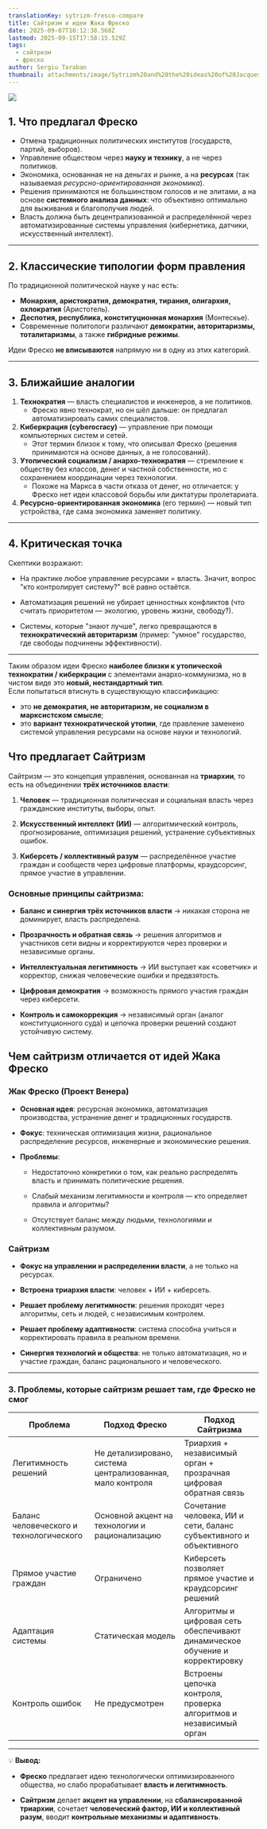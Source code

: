 ```yaml
---
translationKey: sytrizm-fresco-compare
title: Сайтризм и идеи Жака Фреско
date: 2025-09-07T10:12:38.568Z
lastmod: 2025-09-15T17:58:15.529Z
tags:
  - сайтризм
  - фреско
author: Sergiu Taraban
thumbnail: attachments/image/Sytrizm%20and%20the%20ideas%20of%20Jacques%20Fresco-1757674501100.jpeg
---
```

![](/attachments/image/Sytrizm%20and%20the%20ideas%20of%20Jacques%20Fresco-1757674501100.jpeg)

## 1. Что предлагал Фреско

* Отмена традиционных политических институтов (государств, партий, выборов).
* Управление обществом через **науку и технику**, а не через политиков.
* Экономика, основанная не на деньгах и рынке, а на **ресурсах** (так называемая *ресурсно-ориентированная экономика*).
* Решения принимаются не большинством голосов и не элитами, а на основе **системного анализа данных**: что объективно оптимально для выживания и благополучия людей.
* Власть должна быть децентрализованной и распределённой через автоматизированные системы управления (кибернетика, датчики, искусственный интеллект).

***

## 2. Классические типологии форм правления

По традиционной политической науке у нас есть:

* **Монархия, аристократия, демократия, тирания, олигархия, охлократия** (Аристотель).
* **Деспотия, республика, конституционная монархия** (Монтескье).
* Современные политологи различают **демократии, авторитаризмы, тоталитаризмы**, а также **гибридные режимы**.

Идеи Фреско **не вписываются** напрямую ни в одну из этих категорий.

***

## 3. Ближайшие аналогии

1. **Технократия** — власть специалистов и инженеров, а не политиков.
   * Фреско явно технократ, но он шёл дальше: он предлагал автоматизировать самих специалистов.
2. **Киберкрация (cyberocracy)** — управление при помощи компьютерных систем и сетей.
   * Этот термин близок к тому, что описывал Фреско (решения принимаются на основе данных, а не голосований).
3. **Утопический социализм / анархо-технократия** — стремление к обществу без классов, денег и частной собственности, но с сохранением координации через технологии.
   * Похоже на Маркса в части отказа от денег, но отличается: у Фреско нет идеи классовой борьбы или диктатуры пролетариата.
4. **Ресурсно-ориентированная экономика** (его термин) — новый тип устройства, где сама экономика заменяет политику.

***

## 4. Критическая точка

Скептики возражают:

* На практике любое управление ресурсами = власть. Значит, вопрос "кто контролирует систему?" всё равно остаётся.

* Автоматизация решений не убирает ценностных конфликтов (что считать приоритетом — экологию, уровень жизни, свободу?).

* Системы, которые "знают лучше", легко превращаются в **технократический авторитаризм** (пример: "умное" государство, где свободы подчинены эффективности).

***

Таким образом идеи Фреско **наиболее близки к утопической технократии / киберкрации** с элементами анархо-коммунизма, но в чистом виде это **новый, нестандартный тип**.\
Если попытаться втиснуть в существующую классификацию:

* это **не демократия, не авторитаризм, не социализм в марксистском смысле**;
* это **вариант технократической утопии**, где правление заменено системой управления ресурсами на основе науки и технологий.

## **Что предлагает Сайтризм**

Сайтризм — это концепция управления, основанная на **триархии**, то есть на объединении **трёх источников власти**:

1. **Человек** — традиционная политическая и социальная власть через гражданские институты, выборы, опыт.

2. **Искусственный интеллект (ИИ)** — алгоритмический контроль, прогнозирование, оптимизация решений, устранение субъективных ошибок.

3. **Киберсеть / коллективный разум** — распределённое участие граждан и сообществ через цифровые платформы, краудсорсинг, прямое участие в управлении.

### Основные принципы сайтризма:

* **Баланс и синергия трёх источников власти** → никакая сторона не доминирует, власть распределена.

* **Прозрачность и обратная связь** → решения алгоритмов и участников сети видны и корректируются через проверки и независимые органы.

* **Интеллектуальная легитимность** → ИИ выступает как «советчик» и корректор, снижая человеческие ошибки и предвзятость.

* **Цифровая демократия** → возможность прямого участия граждан через киберсети.

* **Контроль и самокоррекция** → независимый орган (аналог конституционного суда) и цепочка проверки решений создают устойчивую систему.

## **Чем сайтризм отличается от идей Жака Фреско**

### Жак Фреско (Проект Венера)

* **Основная идея**: ресурсная экономика, автоматизация производства, устранение денег и традиционных государств.

* **Фокус**: техническая оптимизация жизни, рациональное распределение ресурсов, инженерные и экономические решения.

* **Проблемы**:

  * Недостаточно конкретики о том, как реально распределять власть и принимать политические решения.

  * Слабый механизм легитимности и контроля — кто определяет правила и алгоритмы?

  * Отсутствует баланс между людьми, технологиями и коллективным разумом.

### Сайтризм

* **Фокус на управлении и распределении власти**, а не только на ресурсах.

* **Встроена триархия власти**: человек + ИИ + киберсеть.

* **Решает проблему легитимности**: решения проходят через алгоритмы, сеть и людей, с независимым контролем.

* **Решает проблему адаптивности**: система способна учиться и корректировать правила в реальном времени.

* **Синергия технологий и общества**: не только автоматизация, но и участие граждан, баланс рационального и человеческого.

***

### 3. **Проблемы, которые сайтризм решает там, где Фреско не смог**

| Проблема                                | Подход Фреско                                              | Подход Сайтризма                                                             |
| --------------------------------------- | ---------------------------------------------------------- | ---------------------------------------------------------------------------- |
| Легитимность решений                    | Не детализировано, система централизованная, мало контроля | Триархия + независимый орган + прозрачная цифровая обратная связь            |
| Баланс человеческого и технологического | Основной акцент на технологии и рационализацию             | Сочетание человека, ИИ и сети, баланс субъективного и объективного           |
| Прямое участие граждан                  | Ограничено                                                 | Киберсеть позволяет прямое участие и краудсорсинг решений                    |
| Адаптация системы                       | Статическая модель                                         | Алгоритмы и цифровая сеть обеспечивают динамическое обучение и корректировку |
| Контроль ошибок                         | Не предусмотрен                                            | Встроены цепочка контроля, проверка алгоритмов и независимый орган           |

***

💡 **Вывод:**

* **Фреско** предлагает идею технологически оптимизированного общества, но слабо прорабатывает **власть и легитимность**.

* **Сайтризм** делает **акцент на управлении**, на **сбалансированной триархии**, сочетает **человеческий фактор, ИИ и коллективный разум**, вводит **контрольные механизмы и адаптивность**.
